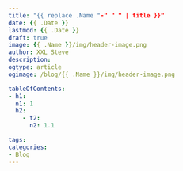 ```yaml
---
title: "{{ replace .Name "-" " " | title }}"
date: {{ .Date }}
lastmod: {{ .Date }}
draft: true
image: {{ .Name }}/img/header-image.png
author: XXL Steve
description:
ogtype: article
ogimage: /blog/{{ .Name }}/img/header-image.png

tableOfContents:
- h1:
  n1: 1
  h2:
    - t2:
      n2: 1.1

tags:
categories:
- Blog
---
```


